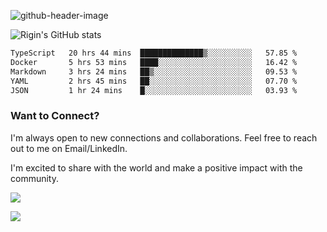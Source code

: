 
![github-header-image](https://github.com/riginoommen/riginoommen/assets/3840244/889cae65-df55-4cda-86cc-bf21bf1f2e96)

![Rigin's GitHub stats](https://github-readme-stats.vercel.app/api?username=riginoommen\&show_icons=true\&show=reviews,discussions_started,discussions_answered,prs_merged,prs_merged_percentage)


<!--START_SECTION:waka-->

```txt
TypeScript   20 hrs 44 mins  ██████████████▒░░░░░░░░░░   57.85 %
Docker       5 hrs 53 mins   ████░░░░░░░░░░░░░░░░░░░░░   16.42 %
Markdown     3 hrs 24 mins   ██▒░░░░░░░░░░░░░░░░░░░░░░   09.53 %
YAML         2 hrs 45 mins   ██░░░░░░░░░░░░░░░░░░░░░░░   07.70 %
JSON         1 hr 24 mins    █░░░░░░░░░░░░░░░░░░░░░░░░   03.93 %
```

<!--END_SECTION:waka-->

### Want to Connect?

I'm always open to new connections and collaborations. Feel free to reach out to me on Email/LinkedIn.

I'm excited to share with the world and make a positive impact with the community.

![](https://komarev.com/ghpvc/?username=riginoommen)

![](https://hit.yhype.me/github/profile?user_id=3840244)

